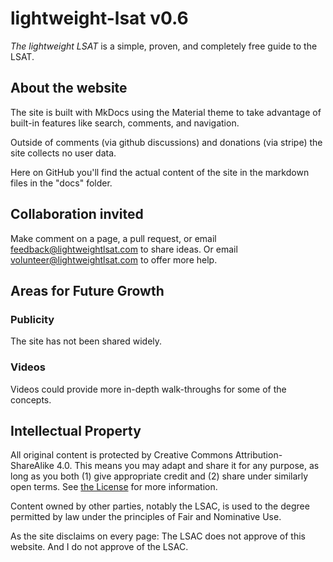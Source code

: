 # lightweight-lsat v0.6

*The lightweight LSAT* is a simple, proven, and completely free guide to the LSAT.

## About the website

The site is built with MkDocs using the Material theme to take advantage of built-in features like search, comments, and navigation.

Outside of comments (via github discussions) and donations (via stripe) the site collects no user data.

Here on GitHub you'll find the actual content of the site in the markdown files in the "docs" folder.

## Collaboration invited

Make comment on a page, a pull request, or email <feedback@lightweightlsat.com> to share ideas.
Or email <volunteer@lightweightlsat.com> to offer more help.

## Areas for Future Growth

### Publicity

The site has not been shared widely.

### Videos

Videos could provide more in-depth walk-throughs for some of the concepts.

## Intellectual Property

All original content is protected by Creative Commons Attribution-ShareAlike 4.0. This means you may adapt and share it for any purpose, as long as you both (1) give appropriate credit and (2) share under similarly open terms. See [the License](LICENSE.txt) for more information.

Content owned by other parties, notably the LSAC, is used to the degree permitted by law under the principles of Fair and Nominative Use.

As the site disclaims on every page: The LSAC does not approve of this website. And I do not approve of the LSAC.
